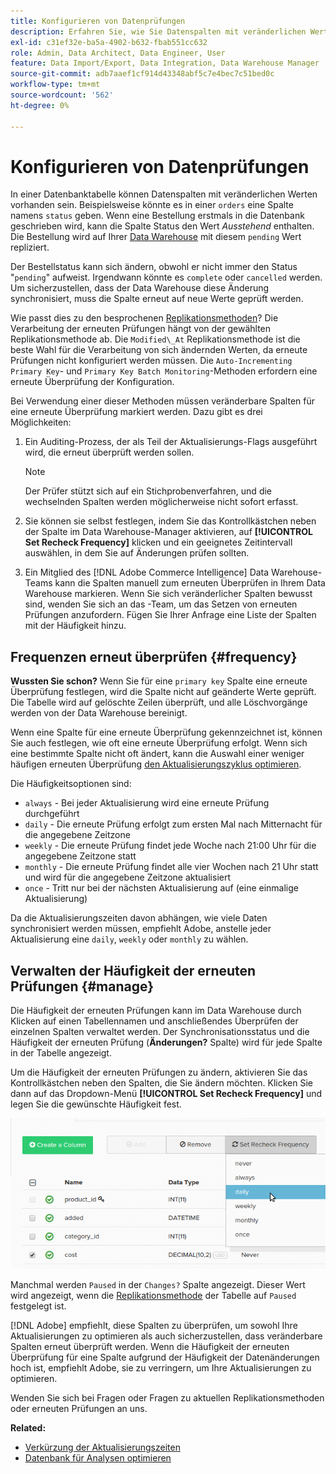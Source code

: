 ```yaml
---
title: Konfigurieren von Datenprüfungen
description: Erfahren Sie, wie Sie Datenspalten mit veränderlichen Werten konfigurieren.
exl-id: c31ef32e-ba5a-4902-b632-fbab551cc632
role: Admin, Data Architect, Data Engineer, User
feature: Data Import/Export, Data Integration, Data Warehouse Manager
source-git-commit: adb7aaef1cf914d43348abf5c7e4bec7c51bed0c
workflow-type: tm+mt
source-wordcount: '562'
ht-degree: 0%

---
```


# Konfigurieren von Datenprüfungen

In einer Datenbanktabelle können Datenspalten mit veränderlichen Werten vorhanden sein. Beispielsweise könnte es in einer `orders` eine Spalte namens `status` geben. Wenn eine Bestellung erstmals in die Datenbank geschrieben wird, kann die Spalte Status den Wert _Ausstehend_ enthalten. Die Bestellung wird auf Ihrer [Data Warehouse](../data-warehouse-mgr/tour-dwm.md) mit diesem `pending` Wert repliziert.

Der Bestellstatus kann sich ändern, obwohl er nicht immer den Status &quot;`pending`&quot; aufweist. Irgendwann könnte es `complete` oder `cancelled` werden. Um sicherzustellen, dass der Data Warehouse diese Änderung synchronisiert, muss die Spalte erneut auf neue Werte geprüft werden.

Wie passt dies zu den besprochenen [Replikationsmethoden](../data-warehouse-mgr/cfg-replication-methods.md)? Die Verarbeitung der erneuten Prüfungen hängt von der gewählten Replikationsmethode ab. Die `Modified\_At` Replikationsmethode ist die beste Wahl für die Verarbeitung von sich ändernden Werten, da erneute Prüfungen nicht konfiguriert werden müssen. Die `Auto-Incrementing Primary Key`- und `Primary Key Batch Monitoring`-Methoden erfordern eine erneute Überprüfung der Konfiguration.

Bei Verwendung einer dieser Methoden müssen veränderbare Spalten für eine erneute Überprüfung markiert werden. Dazu gibt es drei Möglichkeiten:

1. Ein Auditing-Prozess, der als Teil der Aktualisierungs-Flags ausgeführt wird, die erneut überprüft werden sollen.

   >[!NOTE]
   >
   >Der Prüfer stützt sich auf ein Stichprobenverfahren, und die wechselnden Spalten werden möglicherweise nicht sofort erfasst.

1. Sie können sie selbst festlegen, indem Sie das Kontrollkästchen neben der Spalte im Data Warehouse-Manager aktivieren, auf **[!UICONTROL Set Recheck Frequency]** klicken und ein geeignetes Zeitintervall auswählen, in dem Sie auf Änderungen prüfen sollten.

1. Ein Mitglied des [!DNL Adobe Commerce Intelligence] Data Warehouse-Teams kann die Spalten manuell zum erneuten Überprüfen in Ihrem Data Warehouse markieren. Wenn Sie sich veränderlicher Spalten bewusst sind, wenden Sie sich an das -Team, um das Setzen von erneuten Prüfungen anzufordern. Fügen Sie Ihrer Anfrage eine Liste der Spalten mit der Häufigkeit hinzu.

## Frequenzen erneut überprüfen {#frequency}

**Wussten Sie schon?**
Wenn Sie für eine `primary key` Spalte eine erneute Überprüfung festlegen, wird die Spalte nicht auf geänderte Werte geprüft. Die Tabelle wird auf gelöschte Zeilen überprüft, und alle Löschvorgänge werden von der Data Warehouse bereinigt.

Wenn eine Spalte für eine erneute Überprüfung gekennzeichnet ist, können Sie auch festlegen, wie oft eine erneute Überprüfung erfolgt. Wenn sich eine bestimmte Spalte nicht oft ändert, kann die Auswahl einer weniger häufigen erneuten Überprüfung [den Aktualisierungszyklus optimieren](../../best-practices/reduce-update-cycle-time.md).

Die Häufigkeitsoptionen sind:

* `always` - Bei jeder Aktualisierung wird eine erneute Prüfung durchgeführt
* `daily` - Die erneute Prüfung erfolgt zum ersten Mal nach Mitternacht für die angegebene Zeitzone
* `weekly` - Die erneute Prüfung findet jede Woche nach 21:00 Uhr für die angegebene Zeitzone statt
* `monthly` - Die erneute Prüfung findet alle vier Wochen nach 21 Uhr statt und wird für die angegebene Zeitzone aktualisiert
* `once` - Tritt nur bei der nächsten Aktualisierung auf (eine einmalige Aktualisierung)

Da die Aktualisierungszeiten davon abhängen, wie viele Daten synchronisiert werden müssen, empfiehlt Adobe, anstelle jeder Aktualisierung eine `daily`, `weekly` oder `monthly` zu wählen.

## Verwalten der Häufigkeit der erneuten Prüfungen {#manage}

Die Häufigkeit der erneuten Prüfungen kann im Data Warehouse durch Klicken auf einen Tabellennamen und anschließendes Überprüfen der einzelnen Spalten verwaltet werden. Der Synchronisationsstatus und die Häufigkeit der erneuten Prüfung (**Änderungen?** Spalte) wird für jede Spalte in der Tabelle angezeigt.

Um die Häufigkeit der erneuten Prüfungen zu ändern, aktivieren Sie das Kontrollkästchen neben den Spalten, die Sie ändern möchten. Klicken Sie dann auf das Dropdown-Menü **[!UICONTROL Set Recheck Frequency]** und legen Sie die gewünschte Häufigkeit fest.

![](../../assets/dwm-recheck.png)

Manchmal werden `Paused` in der `Changes?` Spalte angezeigt. Dieser Wert wird angezeigt, wenn die [Replikationsmethode](../../data-analyst/data-warehouse-mgr/cfg-data-rechecks.md) der Tabelle auf `Paused` festgelegt ist.

[!DNL Adobe] empfiehlt, diese Spalten zu überprüfen, um sowohl Ihre Aktualisierungen zu optimieren als auch sicherzustellen, dass veränderbare Spalten erneut überprüft werden. Wenn die Häufigkeit der erneuten Überprüfung für eine Spalte aufgrund der Häufigkeit der Datenänderungen hoch ist, empfiehlt Adobe, sie zu verringern, um Ihre Aktualisierungen zu optimieren.

Wenden Sie sich bei Fragen oder Fragen zu aktuellen Replikationsmethoden oder erneuten Prüfungen an uns.

**Related:**

* [Verkürzung der Aktualisierungszeiten](../../best-practices/reduce-update-cycle-time.md)
* [Datenbank für Analysen optimieren](../../best-practices/opt-db-analysis.md)
